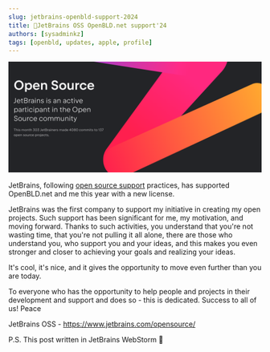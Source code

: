 ```yaml
---
slug: jetbrains-openbld-support-2024
title: 🤝JetBrains OSS OpenBLD.net support'24
authors: [sysadminkz]
tags: [openbld, updates, apple, profile]
---
```


![JetBrains OSS OpenBLD.net support](images/jetbrains-openbls-support-2024.png)

JetBrains, following [open source support](https://www.jetbrains.com/opensource/) practices, has supported OpenBLD.net and me this year with a new license.

JetBrains was the first company to support my initiative in creating my open projects. Such support has been significant for me, my motivation, and moving forward. Thanks to such activities, you understand that you're not wasting time, that you're not pulling it all alone, there are those who understand you, who support you and your ideas, and this makes you even stronger and closer to achieving your goals and realizing your ideas.

It's cool, it's nice, and it gives the opportunity to move even further than you are today.

To everyone who has the opportunity to help people and projects in their development and support and does so - this is dedicated. Success to all of us! Peace

JetBrains OSS - https://www.jetbrains.com/opensource/

P.S. This post written in JetBrains WebStorm 💪
